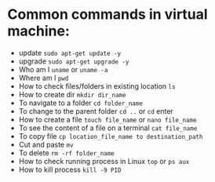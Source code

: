 # Common commands in virtual machine:

- update `sudo apt-get update -y`
- upgrade `sudo apt-get upgrade -y`
- Who am I `uname` or `uname -a`
- Where am I `pwd`
- How to check files/folders in existing location `ls`
- How to create dir `mkdir dir_name`
- To navigate to a folder `cd folder_name`
- To change to the parent folder `cd ..` or `cd` enter
- How to create a file `touch file_name` or `nano file_name`
- To see the content of a file on a terminal `cat file_name`
- To copy file `cp location_file_name to destination_path`
- Cut and paste `mv`
- To delete `rm -rf folder_name`
- How to check running process in Linux `top` or `ps aux`
- How to kill process `kill -9 PID`